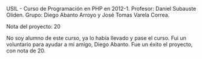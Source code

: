 USIL - Curso de Programación en PHP en 2012-1.
Profesor: Daniel Subauste Oliden.
Grupo: Diego Abanto Arroyo y José Tomas Varela Correa.

Nota del proyecto: 20

No soy alumno de este curso, ya lo había llevado y pase el curso. Fui un voluntario para ayudar a mi amigo, Diego Abanto.
Fue un éxito el proyecto, con nota de 20.